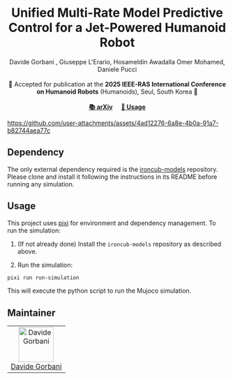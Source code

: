 <h1 align="center">
Unified Multi-Rate Model Predictive Control for a Jet-Powered Humanoid Robot
</h1>

<div align="center">
Davide Gorbani , Giuseppe L'Erario, Hosameldin Awadalla Omer Mohamed, Daniele Pucci
</div>
<br>

<div align="center">
📅 Accepted for publication at the <b>2025 IEEE-RAS International Conference on Humanoid Robots</b> (Humanoids), Seul, South Korea 🤖
</div>
<br>

<div align="center">
   <a href="https://arxiv.org/abs/2505.16478"><b>📚 arXiv</b></a> &nbsp;&nbsp;&nbsp;
    <a href="#Usage"><b>🔧 Usage</b></a>
</div>
<be>


https://github.com/user-attachments/assets/4ad12276-6a8e-4b0a-91a7-b82744aea77c



## Dependency

The only external dependency required is the [ironcub-models](https://github.com/ami-iit/ironcub-models) repository. Please clone and install it following the instructions in its README before running any simulation.

## Usage

This project uses [pixi](https://prefix.dev/docs/pixi) for environment and dependency management. To run the simulation:

1. (If not already done) Install the `ironcub-models` repository as described above.

2. Run the simulation:
  ```bash
  pixi run run-simulation
  ```

This will execute the python script to run the Mujoco simulation.

## Maintainer

<table>
  <tr>
    <td align="center">
      <a href="https://github.com/davidegorbani">
        <img src="https://github.com/davidegorbani.png" width="80" alt="Davide Gorbani"><br>
        Davide Gorbani
      </a>
    </td>
  </tr>
</table>


